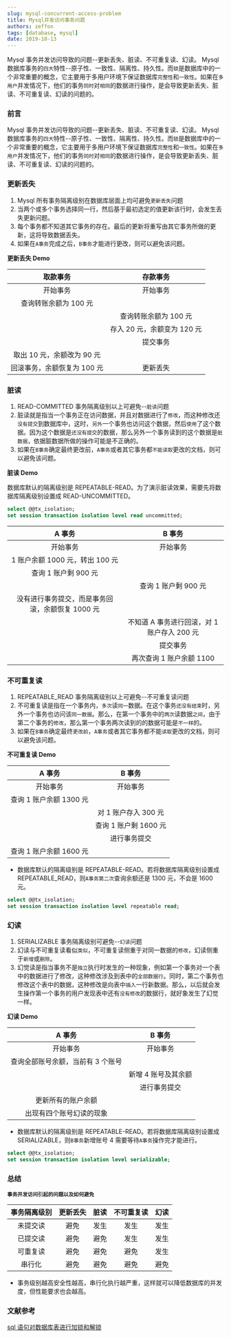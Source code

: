 ```yaml
---
slug: mysql-concurrent-access-problem
title: Mysql并发访问事务问题
authors: zeffon
tags: [database, mysql]
date: 2019-10-13
---
```


Mysql 事务并发访问导致的问题--更新丢失、脏读、不可重复读、幻读。
Mysql 数据库事务的`四大`特性--原子性、一致性、隔离性、持久性。而`锁`是数据库中的一个非常重要的概念，它主要用于多用户环境下保证数据库`完整性`和`一致性`。如果在`多用户`并发情况下，他们的事务`同时`对`相同`的数据进行操作，是会导致更新丢失、脏读、不可重复读、幻读的问题的。

<!--truncate-->

### 前言

Mysql 事务并发访问导致的问题--更新丢失、脏读、不可重复读、幻读。
Mysql 数据库事务的`四大`特性--原子性、一致性、隔离性、持久性。而`锁`是数据库中的一个非常重要的概念，它主要用于多用户环境下保证数据库`完整性`和`一致性`。如果在`多用户`并发情况下，他们的事务`同时`对`相同`的数据进行操作，是会导致更新丢失、脏读、不可重复读、幻读的问题的。

### 更新丢失

1. Mysql 所有事务隔离级别在数据库层面上均可避免`更新丢失`问题
2. 当两个或多个事务选择同一行，然后基于最初选定的值更新该行时，会发生丢失更新问题。
3. 每个事务都不知道其它事务的存在。最后的更新将重写由其它事务所做的更新，这将导致数据丢失。
4. 如果在`A事务`完成之后，`B事务`才能进行更改，则可以避免该问题。

**更新丢失 Demo**

|          取款事务           |          存款事务           |
| :-------------------------: | :-------------------------: |
|          开始事务           |          开始事务           |
|    查询转账余额为 100 元    |                             |
|                             |    查询转账余额为 100 元    |
|                             | 存入 20 元，余额变为 120 元 |
|                             |          提交事务           |
| 取出 10 元，余额改为 90 元  |                             |
| 回滚事务，余额恢复为 100 元 |          更新丢失           |

### 脏读

1. READ-COMMITTED 事务隔离级别以上可避免--`脏读`问题
2. 脏读就是指当一个事务正在访问数据，并且对数据进行了`修改`，而这种修改还`没有提交`到数据库中，这时，`另外`一个事务也访问这个数据，然后`使用`了这个数据。因为这个数据是`还没有提交`的数据，那么另外一个事务读到的这个数据是`脏数据`，依据脏数据所做的操作可能是不正确的。
3. 如果在`B事务`确定最终更改前，`A事务`或者其它事务都`不能读取`更改的文档，则可以避免该问题。

**脏读 Demo**

数据库默认的隔离级别是 REPEATABLE-READ。为了演示脏读效果，需要先将数据库隔离级别设置成 READ-UNCOMMITTED。

```sql
select @@tx_isolation;
set session transaction isolation level read uncommitted;
```

|                      A 事务                      |                   B 事务                    |
| :----------------------------------------------: | :-----------------------------------------: |
|                     开始事务                     |                  开始事务                   |
|         1 账户余额 1000 元，转出 100 元          |                                             |
|               查询 1 账户剩 900 元               |                                             |
|                                                  |            查询 1 账户剩 900 元             |
| 没有进行事务提交，而是事务回滚，余额恢复 1000 元 |                                             |
|                                                  | 不知道 A 事务进行回滚，对 1 账户存入 200 元 |
|                                                  |                  提交事务                   |
|                                                  |          再次查询 1 账户余额 1100           |

### 不可重复读

1. REPEATABLE_READ 事务隔离级别以上可避免--不可重复读问题
2. 不可重复读是指在一个事务内，`多次`读`同一`数据。在这个事务`还没有结束`时，另外一个事务也访问该`同一数据`。那么，在第一个事务中的`两次`读数据`之间`，由于第二个事务的`修改`，那么第一个事务两次读到的的数据可能是`不一样`的。
3. 如果在`B事务`确定最终`更改前`，`A事务`或者其它事务都不能`读取`更改的文档，则可以避免该问题。

**不可重复读 Demo**

|         A 事务          |        B 事务         |
| :---------------------: | :-------------------: |
|        开始事务         |       开始事务        |
| 查询 1 账户余额 1300 元 |                       |
|                         | 对 1 账户存入 300 元  |
|                         | 查询 1 账户剩 1600 元 |
|                         |     进行事务提交      |
| 查询 1 账户余额 1600 元 |                       |

- 数据库默认的隔离级别是 REPEATABLE-READ。若将数据库隔离级别设置成 REPEATABLE_READ，则`A事务第二次`查询余额还是 1300 元，不会是 1600 元。

```sql
select @@tx_isolation;
set session transaction isolation level repeatable read;
```

### 幻读

1. SERIALIZABLE 事务隔离级别可避免--`幻读`问题
2. 幻读与不可重复读看似`类似`，不可重复读侧重于对同一数据的`修改`，幻读侧重于`新增`或`删除`。
3. 幻觉读是指当事务不是`独立`执行时发生的一种现象，例如第一个事务对一个表中的数据进行了修改，这种修改涉及到表中的`全部数据行`。同时，第二个事务也修改这个表中的数据，这种修改是向表中`插入`一行新数据。那么，以后就会发生操作第一个事务的用户发现表中还有`没有修改`的数据行，就好象发生了幻觉一样。

**幻读 Demo**

|              A 事务               |       B 事务        |
| :-------------------------------: | :-----------------: |
|             开始事务              |      开始事务       |
| 查询全部账号余额，当前有 3 个账号 |                     |
|                                   | 新增 4 账号及其余额 |
|                                   |    进行事务提交     |
|        更新所有的账户余额         |                     |
|     出现有四个账号幻读的现象      |                     |

- 数据库默认的隔离级别是 REPEATABLE-READ。若将数据库隔离级别设置成 SERIALIZABLE，则`B事务`新增账号 4 需要等待`A事务`操作完才能进行。

```sql
select @@tx_isolation;
set session transaction isolation level serializable;
```

### 总结

**`事务并发访问引起的问题以及如何避免`**

| 事务隔离级别 | 更新丢失 | 脏读 | 不可重复读 | 幻读 |
| :----------: | :------: | :--: | :--------: | :--: |
|   未提交读   |   避免   | 发生 |    发生    | 发生 |
|   已提交读   |   避免   | 避免 |    发生    | 发生 |
|   可重复读   |   避免   | 避免 |    避免    | 发生 |
|    串行化    |   避免   | 避免 |    避免    | 避免 |

- 事务级别越高安全性越高，串行化执行越严重，这样就可以降低数据库的并发度，但性能要求也会越高。

### 文献参考

[sql 语句对数据库表进行加锁和解锁](https://blog.csdn.net/huangli1466384630/article/details/80862693)

